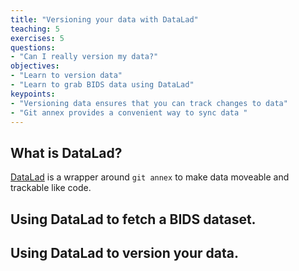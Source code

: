 ```yaml
---
title: "Versioning your data with DataLad"
teaching: 5
exercises: 5
questions:
- "Can I really version my data?"
objectives:
- "Learn to version data"
- "Learn to grab BIDS data using DataLad"
keypoints:
- "Versioning data ensures that you can track changes to data"
- "Git annex provides a convenient way to sync data "
---
```


## What is DataLad?
[DataLad](http://datalad.org/) is a wrapper around `git annex` to make data moveable and trackable like code.

## Using DataLad to fetch a BIDS dataset.

## Using DataLad to version your data.
